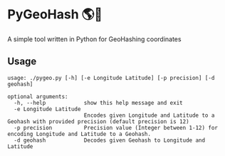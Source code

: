 # PyGeoHash 🌎🐍

A simple tool written in Python for GeoHashing coordinates

## Usage

```
usage: ./pygeo.py [-h] [-e Longitude Latitude] [-p precision] [-d geohash]

optional arguments:
  -h, --help            show this help message and exit
  -e Longitude Latitude
                        Encodes given Longitude and Latitude to a Geohash with provided precision (default precision is 12)
  -p precision          Precision value (Integer between 1-12) for encoding Longitude and Latitude to a Geohash.
  -d geohash            Decodes given Geohash to Longitude and Latitude
```

